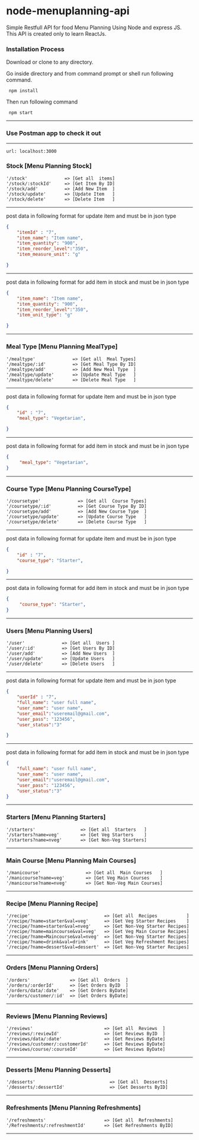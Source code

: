 # node-menuplanning-api

Simple Restfull API for food Menu Planning Using Node and express JS.
This API is created only to learn ReactJs.

### Installation Process
 Download or clone to any directory.

 Go inside directory and from command prompt or shell run following command.
```shell
 npm install
 ```

Then run following command
```shell
 npm start
 ``` 
-----------------------------------------     

### Use Postman app to check it out
-----------------------------------------

```
url: localhost:3000
```

### Stock [Menu Planning Stock]
```url
'/stock'              => [Get all  items]
'/stock/:stockId'     => [Get Item By ID]
'/stock/add'          => [Add New Item  ]
'/stock/update'       => [Update Item   ]
'/stock/delete'       => [Delete Item   ]
```
-----------------------------------------

post data in following format for update item and must be in json type
```json
{
    "itemId" : "7",
    "item_name": "Item name",
    "item_quantity": "900",
    "item_reorder_level":"350",
    "item_measure_unit": "g"

}
```
-----------------------------------------
post data in following format for add item in stock and must be in json type
```json
{
    "item_name": "Item name",
    "item_quantity": "900",
    "item_reorder_level":"350",
    "item_unit_type": "g"

}
```

-----------------------------------------

### Meal Type [Menu Planning MealType]
```url
'/mealtype'              => [Get all  Meal Types]
'/mealtype/:id'          => [Get Meal Type By ID]
'/mealtype/add'          => [Add New Meal Type  ]
'/mealtype/update'       => [Update Meal Type   ]
'/mealtype/delete'       => [Delete Meal Type   ]
```
-----------------------------------------

post data in following format for update item and must be in json type
```json
{
    "id" : "7",
    "meal_type": "Vegetarian",

}
```
-----------------------------------------
post data in following format for add item in stock and must be in json type
```json
{
     "meal_type": "Vegetarian",
}
```
-----------------------------------------

### Course Type [Menu Planning CourseType]
```url
'/coursetype'              => [Get all  Course Types]
'/coursetype/:id'          => [Get Course Type By ID]
'/coursetype/add'          => [Add New Course Type  ]
'/coursetype/update'       => [Update Course Type   ]
'/coursetype/delete'       => [Delete Course Type   ]
```
-----------------------------------------

post data in following format for update item and must be in json type
```json
{
    "id" : "7",
    "course_type": "Starter",

}
```
-----------------------------------------
post data in following format for add item in stock and must be in json type
```json
{
     "course_type": "Starter",
}
```
-----------------------------------------
### Users [Menu Planning Users]
```url
'/user'              => [Get all  Users ]
'/user/:id'          => [Get Users By ID]
'/user/add'          => [Add New Users  ]
'/user/update'       => [Update Users   ]
'/user/delete'       => [Delete Users   ]
```
-----------------------------------------

post data in following format for update item and must be in json type
```json
{
    "userId" : "7",
    "full_name": "user full name",
    "user_name": "user name",
    "user_email":"useremail@gmail.com",
    "user_pass": "123456",
    "user_status":"3"

}
```
-----------------------------------------
post data in following format for add item in stock and must be in json type
```json
{
    "full_name": "user full name",
    "user_name": "user name",
    "user_email":"useremail@gmail.com",
    "user_pass": "123456",
    "user_status":"3"
}
```

-----------------------------------------
### Starters [Menu Planning Starters]
```url
'/starters'                 => [Get all  Starters   ]
'/starters?name=veg'        => [Get Veg Starters    ]
'/starters?name=nveg'       => [Get Non-Veg Starters]
```

-----------------------------------------
### Main Course [Menu Planning Main Courses]
```url
'/manicourse'                 => [Get all  Main Courses   ]
'/manicourse?name=veg'        => [Get Veg Main Courses    ]
'/manicourse?name=nveg'       => [Get Non-Veg Main Courses]
```

-----------------------------------------
### Recipe [Menu Planning Recipe]
```url
'/recipe'                            => [Get all  Recipes           ]
'/recipe/?name=starter&val=veg'      => [Get Veg Starter Recipes    ]
'/recipe/?name=starter&val=nveg'     => [Get Non-Veg Starter Recipes]
'/recipe/?name=maincourse&val=veg'   => [Get Veg Main Course Recipes]
'/recipe/?name=Maincourse&val=nveg'  => [Get Non-Veg Starter Recipes]
'/recipe/?name=drink&val=drink'      => [Get Veg Refreshment Recipes]
'/recipe/?name=dessert&val=dessert'  => [Get Non-Veg Starter Recipes]
```
-----------------------------------------

### Orders [Menu Planning Orders]
```url
'/orders'               => [Get all  Orders  ]
'/orders/:orderId'      => [Get Orders ByID  ]
'/orders/data/:date'    => [Get Orders ByDate]
'/orders/customer/:id'  => [Get Orders ByDate]
```
-----------------------------------------


### Reviews [Menu Planning Reviews]
```url
'/reviews'                           => [Get all  Reviews  ]
'/reviews/:reviewId'                 => [Get Reviews ByID  ]
'/reviews/data/:date'                => [Get Reviews ByDate]
'/reviews/customer/:customerId'      => [Get Reviews ByDate]
'/reviews/course/:courseId'          => [Get Reviews ByDate]
```
-----------------------------------------


### Desserts [Menu Planning Desserts]
```url
'/desserts'                            => [Get all  Desserts]
'/desserts/:dessertId'                 => [Get Desserts ByID]
```
-----------------------------------------

### Refreshments [Menu Planning Refreshments]
```url
'/refreshments'                      => [Get all  Refreshments]
'/Refreshments/:refreshmentId'       => [Get Refreshments ByID]
```
-----------------------------------------




